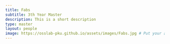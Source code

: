 ```yaml
---
title: Fabs
subtitle: 3th Year Master
description: This is a short description
type: master
layout: people
image: https://osslab-pku.github.io/assets/images/Fabs.jpg # Put your avatar here or upload one
---
```

